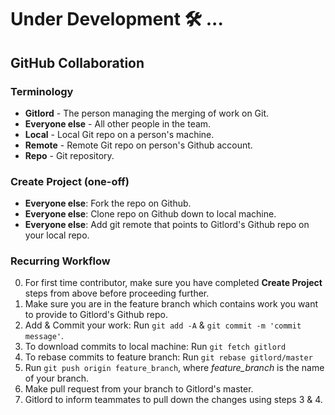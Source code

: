 # Under Development 🛠 ...

## GitHub Collaboration

### Terminology

* **Gitlord** - The person managing the merging of work on Git.
* **Everyone else** - All other people in the team.
* **Local** - Local Git repo on a person's machine.
* **Remote** - Remote Git repo on person's Github account.
* **Repo** - Git repository.

### Create Project (one-off)

* **Everyone else**: Fork the repo on Github.
* **Everyone else**: Clone repo on Github down to local machine.
* **Everyone else**: Add git remote that points to Gitlord's Github repo on your local repo. 


### Recurring Workflow

0. For first time contributor, make sure you have completed **Create Project** steps from above before proceeding further.
1. Make sure you are in the feature branch which contains work you want to provide to Gitlord's Github repo.
2. Add & Commit your work: Run `git add -A` & `git commit -m 'commit message'`.
3. To download commits to local machine:
  Run `git fetch gitlord`
4. To rebase commits to feature branch:
  Run `git rebase gitlord/master`
5. Run `git push origin feature_branch`, where *feature_branch* is the name of your branch.
6. Make pull request from your branch to Gitlord's master.
7. Gitlord to inform teammates to pull down the changes using steps 3 & 4.